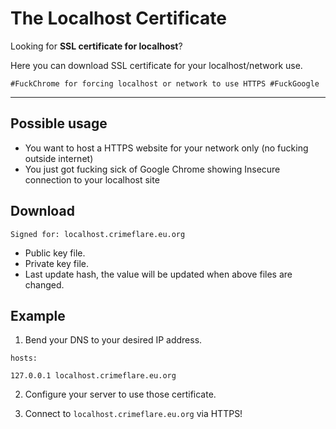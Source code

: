 # The Localhost Certificate


Looking for **SSL certificate for localhost**?

Here you can download SSL certificate for your localhost/network use.

`#FuckChrome for forcing localhost or network to use HTTPS #FuckGoogle`


---

## Possible usage

- You want to host a HTTPS website for your network only (no fucking outside internet)
- You just got fucking sick of Google Chrome showing Insecure connection to your localhost site


## Download

`Signed for: localhost.crimeflare.eu.org`

- Public key file.
- Private key file.
- Last update hash, the value will be updated when above files are changed.


## Example

1. Bend your DNS to your desired IP address.

```
hosts:

127.0.0.1 localhost.crimeflare.eu.org
```

2. Configure your server to use those certificate.

3. Connect to `localhost.crimeflare.eu.org` via HTTPS!

